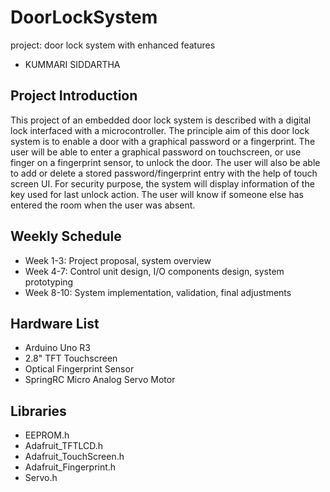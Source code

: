 # DoorLockSystem
 project: door lock system with enhanced features

- KUMMARI SIDDARTHA

## Project Introduction
This project of an embedded door lock system is described with a digital lock interfaced with a microcontroller.
The principle aim of this door lock system is to enable a door with a graphical password or a fingerprint. The user will be able to
enter a graphical password on touchscreen, or use finger on a fingerprint sensor, to unlock the door. The user will also be able to
add or delete a stored password/fingerprint entry with the help of touch screen UI. For security purpose, the system will display 
information of the key used for last unlock action. The user will know if someone else has entered the room when the user was absent.

## Weekly Schedule
- Week 1-3: Project proposal, system overview
- Week 4-7: Control unit design, I/O components design, system prototyping
- Week 8-10: System implementation, validation, final adjustments

## Hardware List
- Arduino Uno R3
- 2.8" TFT Touchscreen
- Optical Fingerprint Sensor
- SpringRC Micro Analog Servo Motor

## Libraries
- EEPROM.h
- Adafruit_TFTLCD.h
- Adafruit_TouchScreen.h
- Adafruit_Fingerprint.h
- Servo.h

